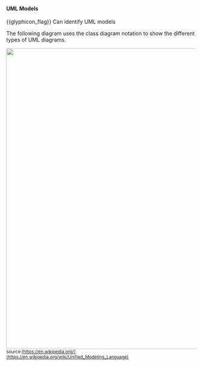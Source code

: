 <div id="title">

#### UML Models

</div>

<span id="prereqs"></span>

<span id="outcomes">{{glyphicon_flag}} Can identify UML models</span>

<div id="body">

The following diagram uses the class diagram notation to show the different types of UML diagrams.

<tip-box> 

<img src="https://upload.wikimedia.org/wikipedia/commons/e/ed/UML_diagrams_overview.svg" width="800" /><br>
<sub>source:[https://en.wikipedia.org/](https://en.wikipedia.org/wiki/Unified_Modeling_Language)</sub>
</tip-box>

</div>

<div id="extras">
</div>